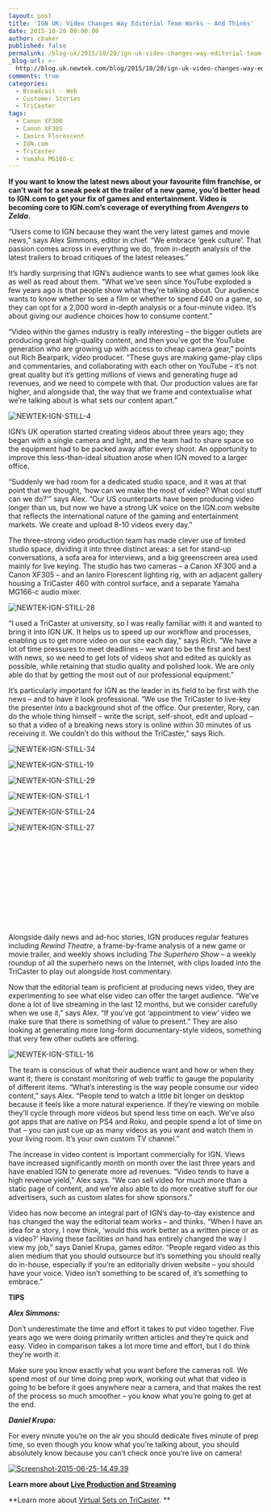 ```yaml
---
layout: post
title: 'IGN UK: Video Changes Way Editorial Team Works — And Thinks'
date: 2015-10-20 00:00:00
author: cbaker
published: false
permalink: /blog-uk/2015/10/20/ign-uk-video-changes-way-editorial-team-works-and-thinks/
_blog-url: >-
  http://blog.uk.newtek.com/blog/2015/10/20/ign-uk-video-changes-way-editorial-team-works-and-thinks/
comments: true
categories:
  - Broadcast - Web
  - Customer Stories
  - TriCaster
tags:
  - Canon XF300
  - Canon XF305
  - Ianiro Florescent
  - IGN.com
  - TriCaster
  - Yamaha MG166-c
---
```

**If you want to know the latest news about your favourite film franchise, or can’t wait for a sneak peek at the trailer of a new game, you’d better head to IGN.com to get your fix of games and entertainment. Video is becoming core to IGN.com’s coverage of everything from *Avengers* to *Zelda*.**

“Users come to IGN because they want the very latest games and movie news,” says Alex Simmons, editor in chief. “We embrace ‘geek culture’. That passion comes across in everything we do, from in-depth analysis of the latest trailers to broad critiques of the latest releases.”

It’s hardly surprising that IGN’s audience wants to see what games look like as well as read about them. “What we’ve seen since YouTube exploded a few years ago is that people show what they’re talking about. Our audience wants to know whether to see a film or whether to spend £40 on a game, so they can opt for a 2,000 word in-depth analysis or a four-minute video. It’s about giving our audience choices how to consume content.”

“Video within the games industry is really interesting – the bigger outlets are producing great high-quality content, and then you’ve got the YouTube generation who are growing up with access to cheap camera gear,” points out Rich Bearpark, video producer. “These guys are making game-play clips and commentaries, and collaborating with each other on YouTube – it’s not great quality but it’s getting millions of views and generating huge ad revenues, and we need to compete with that. Our production values are far higher, and alongside that, the way that we frame and contextualise what we’re talking about is what sets our content apart.”

![NEWTEK-IGN-STILL-4](https://233b1d13b450eb6b33b4-ac2a33202ef9b63045cbb3afca178df8.ssl.cf1.rackcdn.com/2015/10/NEWTEK-IGN-STILL-4.jpg)

IGN’s UK operation started creating videos about three years ago; they began with a single camera and light, and the team had to share space so the equipment had to be packed away after every shoot. An opportunity to improve this less-than-ideal situation arose when IGN moved to a larger office.

“Suddenly we had room for a dedicated studio space, and it was at that point that we thought, ‘how can we make the most of video? What cool stuff can we do?’” says Alex. “Our US counterparts have been producing video longer than us, but now we have a strong UK voice on the IGN.com website that reflects the international nature of the gaming and entertainment markets. We create and upload 8-10 videos every day.”

The three-strong video production team has made clever use of limited studio space, dividing it into three distinct areas: a set for stand-up conversations, a sofa area for interviews, and a big greenscreen area used mainly for live keying. The studio has two cameras – a Canon XF300 and a Canon XF305 – and an Ianiro Florescent lighting rig, with an adjacent gallery housing a TriCaster 460 with control surface, and a separate Yamaha MG166-c audio mixer.

![NEWTEK-IGN-STILL-28](https://233b1d13b450eb6b33b4-ac2a33202ef9b63045cbb3afca178df8.ssl.cf1.rackcdn.com/2015/10/NEWTEK-IGN-STILL-28.jpg)

“I used a TriCaster at university, so I was really familiar with it and wanted to bring it into IGN UK. It helps us to speed up our workflow and processes, enabling us to get more video on our site each day,” says Rich. “We have a lot of time pressures to meet deadlines – we want to be the first and best with news, so we need to get lots of videos shot and edited as quickly as possible, while retaining that studio quality and polished look. We are only able do that by getting the most out of our professional equipment.”

It’s particularly important for IGN as the leader in its field to be first with the news – and to have it look professional. “We use the TriCaster to live-key the presenter into a background shot of the office. Our presenter, Rory, can do the whole thing himself – write the script, self-shoot, edit and upload – so that a video of a breaking news story is online within 30 minutes of us receiving it. We couldn’t do this without the TriCaster,” says Rich.

![NEWTEK-IGN-STILL-34](https://233b1d13b450eb6b33b4-ac2a33202ef9b63045cbb3afca178df8.ssl.cf1.rackcdn.com/2015/10/NEWTEK-IGN-STILL-34.jpg)

![NEWTEK-IGN-STILL-19](https://233b1d13b450eb6b33b4-ac2a33202ef9b63045cbb3afca178df8.ssl.cf1.rackcdn.com/2015/10/NEWTEK-IGN-STILL-19.jpg)

![NEWTEK-IGN-STILL-29](https://233b1d13b450eb6b33b4-ac2a33202ef9b63045cbb3afca178df8.ssl.cf1.rackcdn.com/2015/10/NEWTEK-IGN-STILL-29.jpg)

![NEWTEK-IGN-STILL-1](https://233b1d13b450eb6b33b4-ac2a33202ef9b63045cbb3afca178df8.ssl.cf1.rackcdn.com/2015/10/NEWTEK-IGN-STILL-1.jpg)

![NEWTEK-IGN-STILL-24](https://233b1d13b450eb6b33b4-ac2a33202ef9b63045cbb3afca178df8.ssl.cf1.rackcdn.com/2015/10/NEWTEK-IGN-STILL-24.jpg)

![NEWTEK-IGN-STILL-27](https://233b1d13b450eb6b33b4-ac2a33202ef9b63045cbb3afca178df8.ssl.cf1.rackcdn.com/2015/10/NEWTEK-IGN-STILL-27.jpg)

&nbsp;

&nbsp;

&nbsp;

&nbsp;

&nbsp;

&nbsp;

Alongside daily news and ad-hoc stories, IGN produces regular features including *Rewind Theatre*, a frame-by-frame analysis of a new game or movie trailer, and weekly shows including *The Superhero Show* – a weekly roundup of all the superhero news on the Internet, with clips loaded into the TriCaster to play out alongside host commentary.

Now that the editorial team is proficient at producing news video, they are experimenting to see what else video can offer the target audience. “We’ve done a lot of live streaming in the last 12 months, but we consider carefully when we use it,” says Alex. “If you’ve got ‘appointment to view’ video we make sure that there is something of value to present.” They are also looking at generating more long-form documentary-style videos, something that very few other outlets are offering.

![NEWTEK-IGN-STILL-16](https://233b1d13b450eb6b33b4-ac2a33202ef9b63045cbb3afca178df8.ssl.cf1.rackcdn.com/2015/10/NEWTEK-IGN-STILL-16.jpg)

The team is conscious of what their audience want and how or when they want it; there is constant monitoring of web traffic to gauge the popularity of different items. “What’s interesting is the way people consume our video content,” says Alex. “People tend to watch a little bit longer on desktop because it feels like a more natural experience. If they’re viewing on mobile they’ll cycle through more videos but spend less time on each. We’ve also got apps that are native on PS4 and Roku, and people spend a lot of time on that – you can just cue up as many videos as you want and watch them in your living room. It’s your own custom TV channel.”

The increase in video content is important commercially for IGN. Views have increased significantly month on month over the last three years and have enabled IGN to generate more ad revenues. “Video tends to have a high revenue yield,” Alex says. “We can sell video for much more than a static page of content, and we’re also able to do more creative stuff for our advertisers, such as custom slates for show sponsors.”

Video has now become an integral part of IGN’s day-to-day existence and has changed the way the editorial team works – and thinks. “When I have an idea for a story, I now think, ‘would this work better as a written piece or as a video?’ Having these facilities on hand has entirely changed the way I view my job,” says Daniel Krupa, games editor. “People regard video as this alien medium that you should outsource but it’s something you should really do in-house, especially if you’re an editorially driven website – you should have your voice. Video isn’t something to be scared of, it’s something to embrace.”

**TIPS**

***Alex Simmons:***

Don’t underestimate the time and effort it takes to put video together. Five years ago we were doing primarily written articles and they’re quick and easy. Video in comparison takes a lot more time and effort, but I do think they’re worth it.

Make sure you know exactly what you want before the cameras roll. We spend most of our time doing prep work, working out what that video is going to be before it goes anywhere near a camera, and that makes the rest of the process so much smoother – you know what you’re going to get at the end.

***Daniel Krupa:***

For every minute you’re on the air you should dedicate fives minute of prep time, so even though you know what you’re talking about, you should absolutely know because you can’t check once you’re live on camera!

<a href="http://new.tk/3b" target="_blank">![Screenshot-2015-06-25-14.49.39](https://233b1d13b450eb6b33b4-ac2a33202ef9b63045cbb3afca178df8.ssl.cf1.rackcdn.com/2015/10/Screenshot-2015-06-25-14.49.39.png)</a>

**Learn more about <a href="http://www.newtek.com/solutions/live-production-a-streaming.html" target="_blank">Live Production and Streaming</a>**

**Learn more about <a href="http://newtek.com/products/tricaster-mini/virtual-set-gallery.html" target="_blank">Virtual Sets on TriCaster</a>. **
